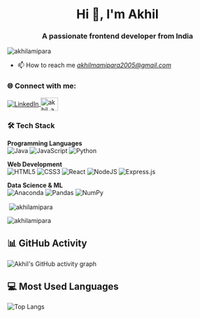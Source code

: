 <h1 align="center">Hi 👋, I'm Akhil</h1>
<h3 align="center">A passionate frontend developer from India</h3>

<p align="left"> <img src="https://komarev.com/ghpvc/?username=akhilamipara&label=Profile%20views&color=0e75b6&style=flat" alt="akhilamipara" /> </p>

- 📫 How to reach me *akhilmamipara2005@gmail.com*

### 🌐 Connect with me:

<a href="https://www.linkedin.com/in/akhil-amipara-471b97357?utm_source=share&utm_campaign=share_via&utm_content=profile&utm_medium=android_app" target="blank">
  <img align="center" src="https://img.shields.io/badge/LinkedIn-Akhil_Amipara-%230077B5?style=for-the-badge&logo=linkedin&logoColor=white" alt="LinkedIn" />
</a>
<a href="https://instagram.com/akhil_amipara_" target="blank">
  <img align="center" src="https://raw.githubusercontent.com/rahuldkjain/github-profile-readme-generator/master/src/images/icons/Social/instagram.svg" alt="akhil_amipara_" height="30" width="40" />
</a>



### 🛠️ Tech Stack

**Programming Languages**  
![Java](https://img.shields.io/badge/java-%23ED8B00.svg?style=for-the-badge&logo=openjdk&logoColor=white) 
![JavaScript](https://img.shields.io/badge/javascript-%23323330.svg?style=for-the-badge&logo=javascript&logoColor=%23F7DF1E) 
![Python](https://img.shields.io/badge/python-3670A0?style=for-the-badge&logo=python&logoColor=ffdd54)

**Web Development**  
![HTML5](https://img.shields.io/badge/html5-%23E34F26.svg?style=for-the-badge&logo=html5&logoColor=white) 
![CSS3](https://img.shields.io/badge/css3-%231572B6.svg?style=for-the-badge&logo=css3&logoColor=white)
![React](https://img.shields.io/badge/react-%2320232a.svg?style=for-the-badge&logo=react&logoColor=%2361DAFB)
![NodeJS](https://img.shields.io/badge/node.js-6DA55F?style=for-the-badge&logo=node.js&logoColor=white)
![Express.js](https://img.shields.io/badge/express.js-%23404d59.svg?style=for-the-badge&logo=express&logoColor=%2361DAFB)

**Data Science & ML**  
![Anaconda](https://img.shields.io/badge/Anaconda-%2344A833.svg?style=for-the-badge&logo=anaconda&logoColor=white)
![Pandas](https://img.shields.io/badge/pandas-%23150458.svg?style=for-the-badge&logo=pandas&logoColor=white)
![NumPy](https://img.shields.io/badge/numpy-%23013243.svg?style=for-the-badge&logo=numpy&logoColor=white)

<p>&nbsp;<img align="center" src="https://github-readme-stats.vercel.app/api?username=akhilamipara&show_icons=true&locale=en" alt="akhilamipara" /></p>

<p><img align="center" src="https://github-readme-streak-stats.herokuapp.com/?user=akhilamipara&" alt="akhilamipara" /></p>

## 📊 GitHub Activity
![Akhil's GitHub activity graph](https://github-readme-activity-graph.vercel.app/graph?username=akhilamipara&theme=react-dark)

## 💻 Most Used Languages
![Top Langs](https://github-readme-stats.vercel.app/api/top-langs/?username=akhilamipara&layout=compact&theme=dark)
